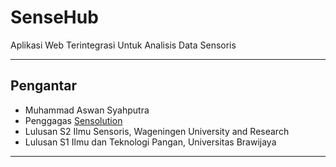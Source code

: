 # SenseHub  

Aplikasi Web Terintegrasi Untuk Analisis Data Sensoris

---

## Pengantar 
- Muhammad Aswan Syahputra
- Penggagas [Sensolution](sensolution.id)
- Lulusan S2 Ilmu Sensoris, Wageningen University and Research 
- Lulusan S1 Ilmu dan Teknologi Pangan, Universitas Brawijaya

---

